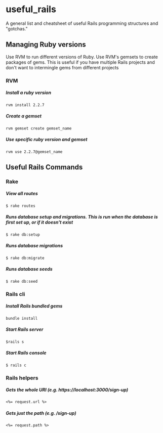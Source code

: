 # useful_rails
 A general list and cheatsheet of useful Rails programming structures and "gotchas."

## Managing Ruby versions
Use RVM to run different versions of Ruby. Use RVM's gemsets to create packages of gems. This is useful if you have multiple Rails projects and don't want to intermingle gems from different projects
### RVM
##### Install a ruby version
`rvm install 2.2.7`
##### Create a gemset
`rvm gemset create gemset_name`
##### Use specific ruby version and gemset
`rvm use 2.2.7@gemset_name`

## Useful Rails Commands

### Rake
##### View all routes
`$ rake routes`
##### Runs database setup and migrations. This is run when the database is first set up, or if it doesn't exist
`$ rake db:setup`
##### Runs database migrations
`$ rake db:migrate`
##### Runs database seeds
`$ rake db:seed`

### Rails cli
##### Install Rails bundled gems
`bundle install`
##### Start Rails server
`$rails s`
##### Start Rails console
`$ rails c`

### Rails helpers
##### Gets the whole URI (e.g. https://localhost:3000/sign-up)
`<%= request.url %>`
##### Gets just the path (e.g. /sign-up)
`<%= request.path %>`